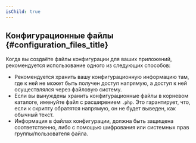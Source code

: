 ```yaml
---
isChild: true
---
```


## Конфигурационные файлы {#configuration_files_title}

Когда вы создаёте файлы конфигурации для ваших приложений, рекомендуется использование одного из следующих способов:

- Рекомендуется хранить вашу конфигурационную информацию там, где к ней не может быть получен доступ напрямую, а доступ к ней осуществлялся через файловую систему.
- Если вы вынуждены хранить конфигурационные файлы в корневом каталоге, именуйте файл с расширением `.php`. Это гарантирует, что, если к скрипту обратятся напрямую, он не будет выведен, как обычный текст.
- Информация в файлах конфигурации, должна быть защищена соответственно, либо с помощью шифрования или системных прав группы/пользователя файла.

